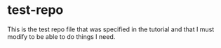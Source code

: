 # test-repo
This is the test repo file that was specified in the tutorial and that I must modify to be able to do things I need.